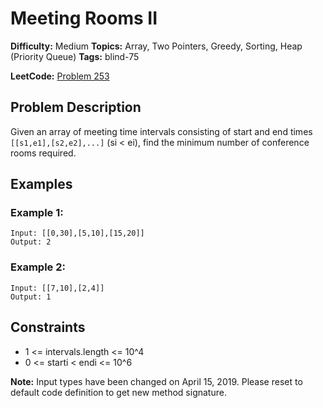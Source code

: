 # Meeting Rooms II

**Difficulty:** Medium
**Topics:** Array, Two Pointers, Greedy, Sorting, Heap (Priority Queue)
**Tags:** blind-75

**LeetCode:** [Problem 253](https://leetcode.com/problems/meeting-rooms-ii/description/)

## Problem Description

Given an array of meeting time intervals consisting of start and end times `[[s1,e1],[s2,e2],...]` (si < ei), find the minimum number of conference rooms required.

## Examples

### Example 1:

```
Input: [[0,30],[5,10],[15,20]]
Output: 2
```

### Example 2:

```
Input: [[7,10],[2,4]]
Output: 1
```

## Constraints

- 1 <= intervals.length <= 10^4
- 0 <= starti < endi <= 10^6

**Note:** Input types have been changed on April 15, 2019. Please reset to default code definition to get new method signature.
